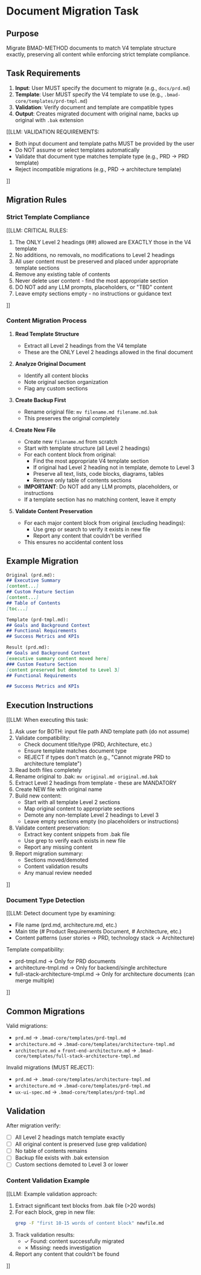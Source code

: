 # Document Migration Task

## Purpose

Migrate BMAD-METHOD documents to match V4 template structure exactly, preserving all content while enforcing strict template compliance.

## Task Requirements

1. **Input**: User MUST specify the document to migrate (e.g., `docs/prd.md`)
2. **Template**: User MUST specify the V4 template to use (e.g., `.bmad-core/templates/prd-tmpl.md`)
3. **Validation**: Verify document and template are compatible types
4. **Output**: Creates migrated document with original name, backs up original with `.bak` extension

[[LLM: VALIDATION REQUIREMENTS:

- Both input document and template paths MUST be provided by the user
- Do NOT assume or select templates automatically
- Validate that document type matches template type (e.g., PRD → PRD template)
- Reject incompatible migrations (e.g., PRD → architecture template)

]]

## Migration Rules

### Strict Template Compliance

[[LLM: CRITICAL RULES:

1. The ONLY Level 2 headings (##) allowed are EXACTLY those in the V4 template
2. No additions, no removals, no modifications to Level 2 headings
3. All user content must be preserved and placed under appropriate template sections
4. Remove any existing table of contents
5. Never delete user content - find the most appropriate section
6. DO NOT add any LLM prompts, placeholders, or "TBD" content
7. Leave empty sections empty - no instructions or guidance text

]]

### Content Migration Process

1. **Read Template Structure**
   - Extract all Level 2 headings from the V4 template
   - These are the ONLY Level 2 headings allowed in the final document

2. **Analyze Original Document**
   - Identify all content blocks
   - Note original section organization
   - Flag any custom sections

3. **Create Backup First**
   - Rename original file: `mv filename.md filename.md.bak`
   - This preserves the original completely

4. **Create New File**
   - Create new `filename.md` from scratch
   - Start with template structure (all Level 2 headings)
   - For each content block from original:
     - Find the most appropriate V4 template section
     - If original had Level 2 heading not in template, demote to Level 3
     - Preserve all text, lists, code blocks, diagrams, tables
     - Remove only table of contents sections
   - **IMPORTANT**: Do NOT add any LLM prompts, placeholders, or instructions
   - If a template section has no matching content, leave it empty

5. **Validate Content Preservation**
   - For each major content block from original (excluding headings):
     - Use grep or search to verify it exists in new file
     - Report any content that couldn't be verified
   - This ensures no accidental content loss

## Example Migration

```markdown
Original (prd.md):
## Executive Summary
[content...]
## Custom Feature Section  
[content...]
## Table of Contents
[toc...]

Template (prd-tmpl.md):
## Goals and Background Context
## Functional Requirements
## Success Metrics and KPIs

Result (prd.md):
## Goals and Background Context
[executive summary content moved here]
### Custom Feature Section
[content preserved but demoted to Level 3]
## Functional Requirements

## Success Metrics and KPIs
```

## Execution Instructions

[[LLM: When executing this task:

1. Ask user for BOTH: input file path AND template path (do not assume)
2. Validate compatibility:
   - Check document title/type (PRD, Architecture, etc.)
   - Ensure template matches document type
   - REJECT if types don't match (e.g., "Cannot migrate PRD to architecture template")
3. Read both files completely
4. Rename original to .bak: `mv original.md original.md.bak`
5. Extract Level 2 headings from template - these are MANDATORY
6. Create NEW file with original name
7. Build new content:
   - Start with all template Level 2 sections
   - Map original content to appropriate sections
   - Demote any non-template Level 2 headings to Level 3
   - Leave empty sections empty (no placeholders or instructions)
8. Validate content preservation:
   - Extract key content snippets from .bak file
   - Use grep to verify each exists in new file
   - Report any missing content
9. Report migration summary:
   - Sections moved/demoted
   - Content validation results
   - Any manual review needed

]]

### Document Type Detection

[[LLM: Detect document type by examining:

- File name (prd.md, architecture.md, etc.)
- Main title (# Product Requirements Document, # Architecture, etc.)
- Content patterns (user stories → PRD, technology stack → Architecture)

Template compatibility:

- prd-tmpl.md → Only for PRD documents
- architecture-tmpl.md → Only for backend/single architecture
- full-stack-architecture-tmpl.md → Only for architecture documents (can merge multiple)

]]

## Common Migrations

Valid migrations:

- `prd.md` → `.bmad-core/templates/prd-tmpl.md`
- `architecture.md` → `.bmad-core/templates/architecture-tmpl.md`
- `architecture.md` + `front-end-architecture.md` → `.bmad-core/templates/full-stack-architecture-tmpl.md`

Invalid migrations (MUST REJECT):

- `prd.md` → `.bmad-core/templates/architecture-tmpl.md`
- `architecture.md` → `.bmad-core/templates/prd-tmpl.md`
- `ux-ui-spec.md` → `.bmad-core/templates/prd-tmpl.md`

## Validation

After migration verify:

- [ ] All Level 2 headings match template exactly
- [ ] All original content is preserved (use grep validation)
- [ ] No table of contents remains
- [ ] Backup file exists with .bak extension
- [ ] Custom sections demoted to Level 3 or lower

### Content Validation Example

[[LLM: Example validation approach:

1. Extract significant text blocks from .bak file (>20 words)
2. For each block, grep in new file:
   ```bash
   grep -F "first 10-15 words of content block" newfile.md
   ```
3. Track validation results:
   - ✓ Found: content successfully migrated
   - ✗ Missing: needs investigation
4. Report any content that couldn't be found

]]
